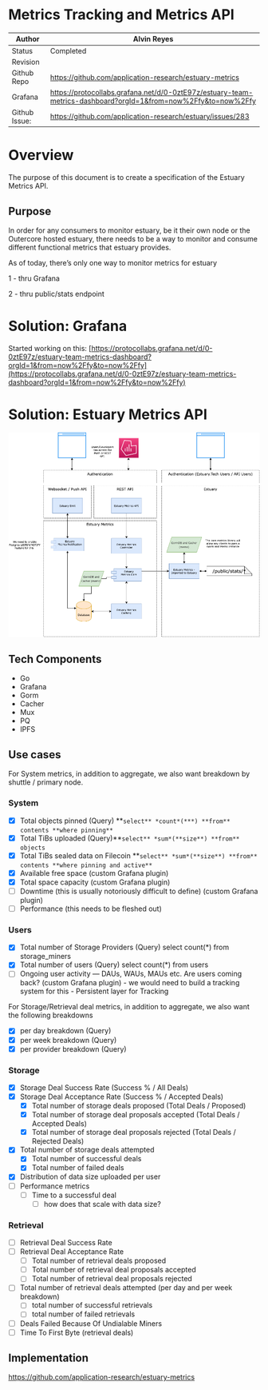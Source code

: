 # Metrics Tracking and Metrics API

| Author | Alvin Reyes |
| --- | --- |
| Status | Completed  |
| Revision |  |
| Github Repo | https://github.com/application-research/estuary-metrics |
| Grafana | https://protocollabs.grafana.net/d/0-0ztE97z/estuary-team-metrics-dashboard?orgId=1&from=now%2Ffy&to=now%2Ffy |
| Github Issue: | https://github.com/application-research/estuary/issues/283 |

# Overview

The purpose of this document is to create a specification of the Estuary Metrics API. 

## Purpose

In order for any consumers to monitor estuary, be it their own node or the Outercore hosted estuary, there needs to be a way to monitor and consume different functional metrics that estuary provides. 

As of today, there’s only one way to monitor metrics for estuary

1 - thru Grafana

2 - thru public/stats endpoint

# Solution: Grafana

Started working on this: [https://protocollabs.grafana.net/d/0-0ztE97z/estuary-team-metrics-dashboard?orgId=1&from=now%2Ffy&to=now%2Ffy](https://protocollabs.grafana.net/d/0-0ztE97z/estuary-team-metrics-dashboard?orgId=1&from=now%2Ffy&to=now%2Ffy)

# Solution: Estuary Metrics API

![Untitled](Metrics%20Tracking%20and%20Metrics%20API%20ea3da497096e4e4580c38a6a057b274f/Untitled.png)

## Tech **Components**

- Go
- Grafana
- Gorm
- Cacher
- Mux
- PQ
- IPFS

## Use cases

For System metrics, in addition to aggregate, we also want breakdown by shuttle / primary node. 

### **System**

- [x]  Total objects pinned (Query) **`select** *count*(***) **from** contents **where pinning**`
- [x]  Total TiBs uploaded (Query)**`select** *sum*(**size**) **from** objects`
- [x]  Total TiBs sealed data on Filecoin **`select** *sum*(**size**) **from** contents **where pinning and active**`
- [x]  Available free space (custom Grafana plugin)
- [x]  Total space capacity (custom Grafana plugin)
- [ ]  Downtime (this is usually notoriously difficult to define) (custom Grafana plugin)
- [ ]  Performance (this needs to be fleshed out)

### **Users**

- [x]  Total number of Storage Providers (Query) select count(*) from storage_miners
- [x]  Total number of users (Query) select count(*) from users
- [ ]  Ongoing user activity — DAUs, WAUs, MAUs etc. Are users coming back? (custom Grafana plugin) - we would need to build a tracking system for this - Persistent layer for Tracking

For Storage/Retrieval deal metrics, in addition to aggregate, we also want the following breakdowns

- [x]  per day breakdown (Query)
- [x]  per week breakdown (Query)
- [x]  per provider breakdown (Query)

### **Storage**

- [x]  Storage Deal Success Rate (Success % / All Deals)
- [x]  Storage Deal Acceptance Rate (Success % / Accepted Deals)
    - [x]  Total number of storage deals proposed  (Total Deals / Proposed)
    - [x]  Total number of storage deal proposals accepted (Total Deals / Accepted Deals)
    - [x]  Total number of storage deal proposals rejected (Total Deals / Rejected Deals)
- [x]  Total number of storage deals attempted
    - [x]  Total number of successful deals
    - [x]  Total number of failed deals
- [x]  Distribution of data size uploaded per user
- [ ]  Performance metrics
    - [ ]  Time to a successful deal
        - [ ]  how does that scale with data size?

### **Retrieval**

- [ ]  Retrieval Deal Success Rate
- [ ]  Retrieval Deal Acceptance Rate
    - [ ]  Total number of retrieval deals proposed
    - [ ]  Total number of retrieval deal proposals accepted
    - [ ]  Total number of retrieval deal proposals rejected
- [ ]  Total number of retrieval deals attempted (per day and per week breakdown)
    - [ ]  total number of successful retrievals
    - [ ]  total number of failed retrievals
- [ ]  Deals Failed Because Of Undialable Miners
- [ ]  Time To First Byte (retrieval deals)

## Implementation

https://github.com/application-research/estuary-metrics